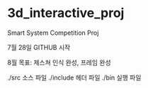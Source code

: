 # 3d_interactive_proj
Smart System Competition Proj

7월 28일 GITHUB 시작

8월 목표: 제스쳐 인식 완성, 프레임 완성

./src 소스 파일
./include 헤더 파일
./bin 실행 파일
